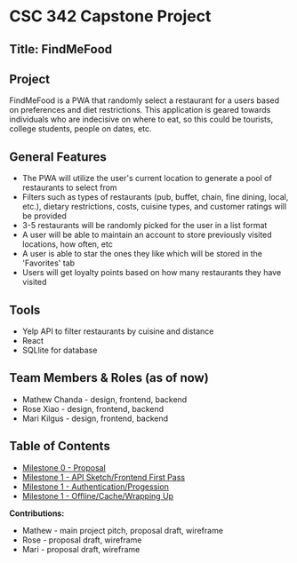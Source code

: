 # CSC 342 Capstone Project

## Title: FindMeFood

## Project

FindMeFood is a PWA that randomly select a restaurant for a users based on preferences and diet restrictions. This application is geared towards individuals who are indecisive on where to eat, so this could be tourists, college students, people on dates, etc.

## General Features

-   The PWA will utilize the user's current location to generate a pool of restaurants to select from
-   Filters such as types of restaurants (pub, buffet, chain, fine dining, local, etc.), dietary restrictions, costs, cuisine types, and customer ratings will be provided
-   3-5 restaurants will be randomly picked for the user in a list format
-   A user will be able to maintain an account to store previously visited locations, how often, etc
-   A user is able to star the ones they like which will be stored in the 'Favorites' tab
-   Users will get loyalty points based on how many restaurants they have visited

## Tools

-   Yelp API to filter restaurants by cuisine and distance
-   React
-   SQLlite for database

## Team Members & Roles (as of now)

-   Mathew Chanda - design, frontend, backend
-   Rose Xiao - design, frontend, backend
-   Mari Kilgus - design, frontend, backend

## Table of Contents

-   [Milestone 0 - Proposal](Proposal/README.md)
-   [Milestone 1 - API Sketch/Frontend First Pass](Milestone1/README.md)
-   [Milestone 1 - Authentication/Progession](Milestone2/README.md)
-   [Milestone 1 - Offline/Cache/Wrapping Up](FinalProject/README.md)

**Contributions:**

-   Mathew - main project pitch, proposal draft, wireframe
-   Rose - proposal draft, wireframe
-   Mari - proposal draft, wireframe
